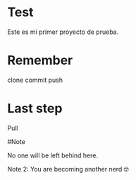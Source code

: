 # Test
Este es mi primer proyecto de prueba.


# Remember

clone
commit
push

# Last step 

Pull


#Note

No one will be left behind here.

Note 2: You are becoming another nerd 🤓